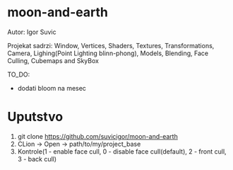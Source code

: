 # moon-and-earth
Autor: Igor Suvic

Projekat sadrzi: Window, Vertices, Shaders, Textures, Transformations, Camera, 
Lighing(Point Lighting blinn-phong), Models, Blending, Face Culling, Cubemaps and SkyBox

TO_DO:
- dodati bloom na mesec

# Uputstvo
1. git clone https://github.com/suvicigor/moon-and-earth
2. CLion -> Open -> path/to/my/project_base
3. Kontrole(1 - enable face cull, 0 - disable face cull(default), 2 - front cull, 3 - back cull)


